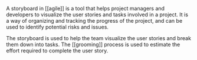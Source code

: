A storyboard in [[agile]] is a tool that helps project managers and developers to visualize the user stories and tasks involved in a project. It is a way of organizing and tracking the progress of the project, and can be used to identify potential risks and issues.

The storyboard is used to help the team visualize the user stories and break them down into tasks. The [[grooming]] process is used to estimate the effort required to complete the user story.